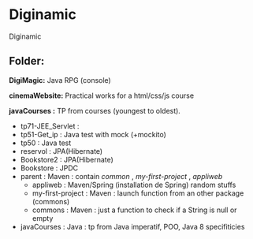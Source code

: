 # Diginamic
Diginamic


Folder:
----------
**DigiMagic:** Java RPG (console)

**cinemaWebsite:** Practical works for a html/css/js course

**javaCourses :** TP from courses (youngest to oldest).
 
  - tp71-JEE_Servlet : 
  - tp51-Get_ip : Java test with mock (+mockito)
  - tp50 : Java test
  - reservol : JPA(Hibernate)
  - Bookstore2 : JPA(Hibernate)
  - Bookstore : JPDC
  - parent : Maven : contain _common_ ,  _my-first-project_ , _appliweb_
      - appliweb : Maven/Spring (installation de Spring) random stuffs
      - my-first-project : Maven : launch function from an other package (commons)
      - commons : Maven : just a function to check if a String is null or empty
  - javaCourses : Java : tp from Java imperatif, POO, Java 8 specifiticies
  
  
  

